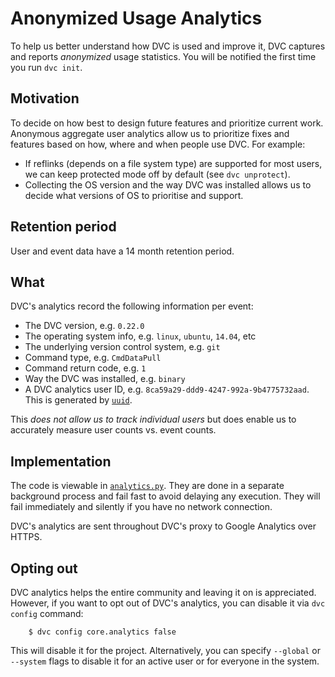 # Anonymized Usage Analytics

To help us better understand how DVC is used and improve it, DVC captures and
reports *anonymized* usage statistics. You will be notified the first time you
run `dvc init`.

## Motivation

To decide on how best to design future features and prioritize current work.
Anonymous aggregate user analytics allow us to prioritize fixes and features
based on how, where and when people use DVC. For example:

- If reflinks (depends on a file system type) are supported for most users,
we can keep protected mode off by default (see `dvc unprotect`).  
- Collecting the OS version and the way DVC was installed allows us to decide
what versions of OS to prioritise and support.

## Retention period

User and event data have a 14 month retention period.

## What

DVC's analytics record the following information per event:

- The DVC version, e.g. `0.22.0`
- The operating system info, e.g. `linux`, `ubuntu`, `14.04`, etc
- The underlying version control system, e.g. `git`
- Command type, e.g. `CmdDataPull`
- Command return code, e.g. `1`
- Way the DVC was installed, e.g. `binary`
- A DVC analytics user ID, e.g. `8ca59a29-ddd9-4247-992a-9b4775732aad`.
This is generated by [`uuid`](https://docs.python.org/3/library/uuid.html).

This *does not allow us to track individual users* but does enable us to
accurately measure user counts vs. event counts. 

## Implementation

The code is viewable in 
[`analytics.py`](https://github.com/iterative/dvc/blob/master/dvc/analytics.py).
They are done in a separate background process and fail fast to avoid delaying
any execution. They will fail immediately and silently if you have no network
connection.

DVC's analytics are sent throughout DVC's proxy to Google Analytics over HTTPS.

## Opting out

DVC analytics helps the entire community and leaving it on is appreciated.
However, if you want to opt out of DVC's analytics, you can disable it via `dvc
config` command:

```dvc
    $ dvc config core.analytics false
```

This will disable it for the project. Alternatively, you can specify `--global`
or `--system` flags to disable it for an active user or for everyone in the
system. 
